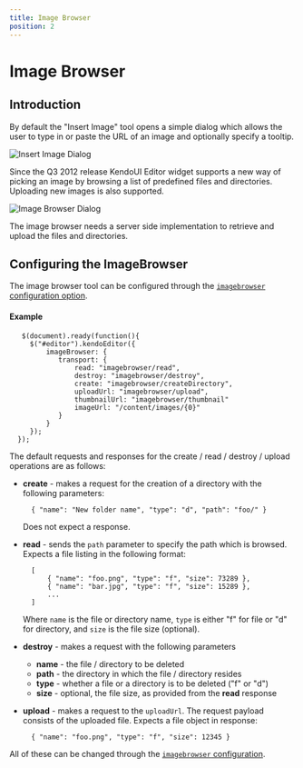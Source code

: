 ```yaml
---
title: Image Browser
position: 2
---
```


# Image Browser

## Introduction

By default the "Insert Image" tool opens a simple dialog which allows the user to type in or paste the URL of an image and optionally specify a tooltip.

![Insert Image Dialog](/web/editor/editor-insert-image.png)

Since the Q3 2012 release KendoUI Editor widget supports a new way of picking an image by browsing a list of predefined files and directories. Uploading new images is also supported.

![Image Browser Dialog](/web/editor/editor-image-browser.png)

The image browser needs a server side implementation to retrieve and upload the files and directories.

## Configuring the ImageBrowser

The image browser tool can be configured through the [`imagebrowser` configuration option](/api/web/editor#configuration-imageBrowser).

#### Example

       $(document).ready(function(){
         $("#editor").kendoEditor({
             imageBrowser: {
                transport: {
                    read: "imagebrowser/read",
                    destroy: "imagebrowser/destroy",
                    create: "imagebrowser/createDirectory",
                    uploadUrl: "imagebrowser/upload",
                    thumbnailUrl: "imagebrowser/thumbnail"
                    imageUrl: "/content/images/{0}"
                }
             }
         });
      });
      
The default requests and responses for the create / read / destroy / upload  operations are as follows:
 
- **create** - makes a request for the creation of a directory with the following parameters:

        { "name": "New folder name", "type": "d", "path": "foo/" }

    Does not expect a response.

- **read** - sends the `path` parameter to specify the path which is browsed. Expects a file listing in the following format:
   
        [
            { "name": "foo.png", "type": "f", "size": 73289 },
            { "name": "bar.jpg", "type": "f", "size": 15289 },
            ...
        ]

    Where `name` is the file or directory name, `type` is either "f" for file or "d" for directory, and `size` is the file size (optional).

- **destroy** - makes a request with the following parameters

    - **name** - the file / directory to be deleted
    - **path** - the directory in which the file / directory resides
    - **type** - whether a file or a directory is to be deleted ("f" or "d")
    - **size** - optional, the file size, as provided from the **read** response

- **upload** - makes a request to the `uploadUrl`. The request payload consists of the uploaded file. Expects a file object in response:

        { "name": "foo.png", "type": "f", "size": 12345 }

All of these can be changed through the [`imagebrowser` configuration](/api/web/editor#configuration-imageBrowser).
